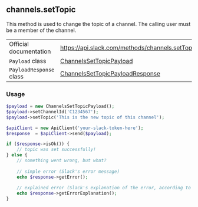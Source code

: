 ## channels.setTopic

This method is used to change the topic of a channel. The calling user must be a member of the channel.

| | |
|-------------------------|-------------------------------------------------------------------------------------------------------------------------------------------------|
| Official documentation  | https://api.slack.com/methods/channels.setTopic                                                                                               |
| `Payload` class         | [ChannelsSetTopicPayload](https://github.com/cleentfaar/slack/blob/master/src/CL/Slack/Payload/ChannelsSetTopicPayload.php)                 |
| `PayloadResponse` class | [ChannelsSetTopicPayloadResponse](https://github.com/cleentfaar/slack/blob/master/src/CL/Slack/Payload/ChannelsSetTopicPayloadResponse.php) |


### Usage

```php
$payload = new ChannelsSetTopicPayload();
$payload->setChannelId('C1234567');
$payload->setTopic('This is the new topic of this channel');

$apiClient = new ApiClient('your-slack-token-here');
$response  = $apiClient->send($payload);

if ($response->isOk()) {
    // topic was set successfully!
} else {
    // something went wrong, but what?
    
    // simple error (Slack's error message)
    echo $response->getError();
    
    // explained error (Slack's explanation of the error, according to the documentation)
    echo $response->getErrorExplanation();
}
```
